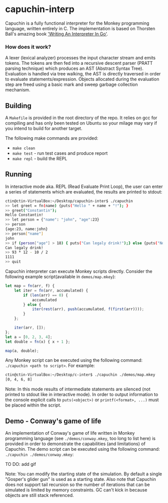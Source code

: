 # capuchin-interp

Capuchin is a fully functional interpreter for the Monkey programming language, written entirely in C. The implementation is based on Thorsten Ball's amazing book ['Writing An Interpreter In Go'](https://interpreterbook.com/).
 
### How does  it work?
A lexer (lexical analyzer) processes the input character stream and emits tokens. The tokens are then fed into a recursive descent parser (PRATT parsing technique) which produces an AST (Abstract Syntax Tree). Evaluation is handled via tree walking, the AST is directly traversed in order to evaluate statements/expression. Objects allocated during the evaluation step are freed using a basic mark and sweep garbage collection mechanism. 


## Building
A `Makefile` is provided in the root directory of the repo. It relies on gcc for compiling and has only been tested on Ubuntu so your milage may vary if you intend to build for another target. 

The following make commands are provided: 
- `make clean` 
- `make test` - run test cases and produce report 
- `make repl` - build the REPL


## Running 
In interactive mode aka. REPL (Read Evaluate Print Loop), the user can enter a series of statements which are evaluated, the results are printed to stdout: 
```bash
ctin@ctin-VirtualBox:~/Desktop/capuchin-inter$ ./capuchin
>> let greet = fn(name) {puts("Hello " + name + "!"); }
>> greet("Constantin");
Hello Constantin!
>> let person = {"name": "john", "age":23}
>> person
{age:23, name:john}
>> person["name"]
john
>> if (person["age"] > 18) { puts("Can legaly drink!");} else {puts("Not old enough!");}
Can legaly drink!
>> 93 * 12 - 10 / 2
1111
>> quit
```

Capuchin interpreter can execute Monkey scripts directly. Consider the following example script(available in `demos/map.mkey`):
```js
let map = fn(arr, f) { 
    let iter = fn(arr, accumulated) { 
        if (len(arr) == 0) { 
            accumulated 
        } else { 
            iter(rest(arr), push(accumulated, f(first(arr)))); 
        } 
    }; 

    iter(arr, []); 
};
let a = [0, 2, 3, 4];
let double = fn(x) { x + 1 };

map(a, double);
```
Any Monkey script can be executed using the following command: `./capuchin <path to script>`. For example: 
```bash 
ctin@ctin-VirtualBox:~/Desktop/c-inter$ ./capuchin ./demos/map.mkey 
[0, 4, 6, 8]
```
Note: In this mode results of intermediate statements are silenced (not printed to stdout like in interactive mode). In order to output information to the console explicit calls to `puts(<object>)` or `printf(<format>, ...)` must be placed within the script. 

## Demo - Conway's game of life 
 
An implementation of Conway's game of life written in Monkey programming language (see `./demos/conway.mkey`, too long to list here) is provided in order to demonstrate the capabilities (and limitations) of Capuchin. The demo script can be executed using the following command: `./capuchin ./demos/conway.mkey`: 

TO DO: add gif

Note: You can modify the starting state of the simulation. By default a single "Gosper's glider gun" is used as a starting state. Also note that Capuchin does not support tail recursion so the number of iterations that can be simulated is limited by memory constraints. GC can't kick in because objects are still stack referenced.  

